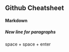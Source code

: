 <h2>Github Cheatsheet</h2>

<h4>Markdown</h4>

<h5>New line for paragraphs</h5>
space + space + enter  
